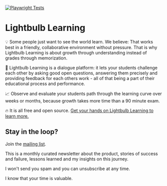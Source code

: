 [![Playwright Tests](https://github.com/Lightbulb-Learning/lightbulb-learning/actions/workflows/playwright.yml/badge.svg)](https://github.com/Lightbulb-Learning/lightbulb-learning/actions/workflows/playwright.yml)

# Lightbulb Learning


💡  Some people just want to see the world learn. We believe: That works best in a friendly, collaborative environment without pressure. That is why Lightbulb Learning is about growth through	understanding instead of grades through memorization.

🥋  Lightbulb Learning is a dialogue platform: it lets your students challenge each other by asking good open questions, answering them precisely and providing feedback for each others work - all of that being a part of their educational process and performance.

📈  Observe and evaluate your students path through the learning curve over weeks or months, because growth takes more time than a 90 minute exam.

🔥  It is all free and open source. [Get your hands on Lightbulb Learning to learn more.](https://lightbulb-learning.io)

## Stay in the loop?
Join the [mailing list](https://tinyletter.com/RobertNickel).

This is a monthly curated newsletter about the product, stories of success and failure, lessons learned and my insights on this journey.

I won't send you spam and you can unsubscribe at any time.

I know that your time is valuable.

